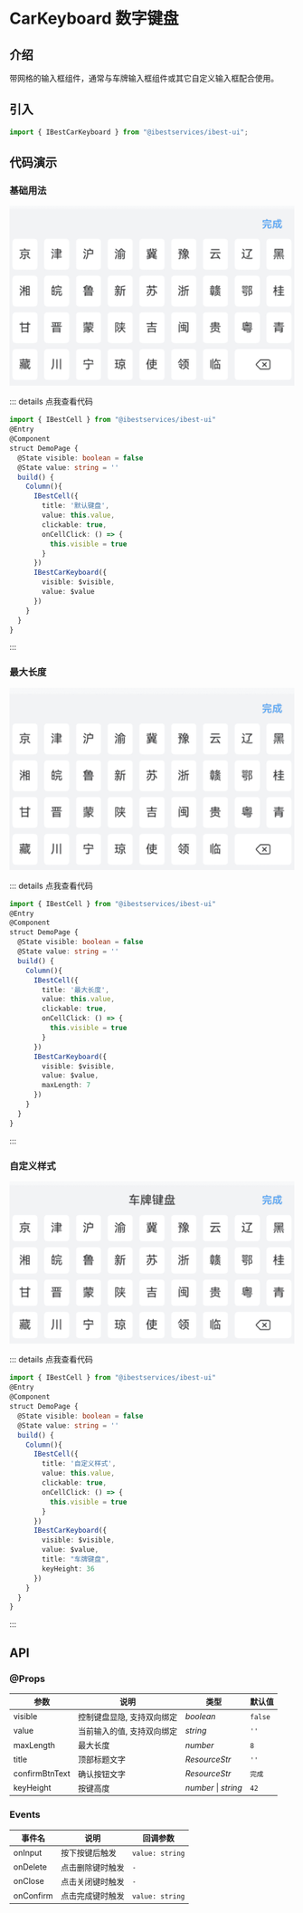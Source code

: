 # CarKeyboard 数字键盘

## 介绍

带网格的输入框组件，通常与车牌输入框组件或其它自定义输入框配合使用。
 
## 引入

```ts
import { IBestCarKeyboard } from "@ibestservices/ibest-ui";
```

## 代码演示

### 基础用法

![基础用法](./images/base.png)

::: details 点我查看代码
```ts
import { IBestCell } from "@ibestservices/ibest-ui"
@Entry
@Component
struct DemoPage {
  @State visible: boolean = false
  @State value: string = ''
  build() {
    Column(){
      IBestCell({
        title: '默认键盘',
        value: this.value,
        clickable: true,
        onCellClick: () => {
          this.visible = true
        }
      })
      IBestCarKeyboard({
        visible: $visible,
        value: $value
      })
    }
  }
}
```
:::

### 最大长度

![最大长度](./images/maxlength.png)

::: details 点我查看代码
```ts
import { IBestCell } from "@ibestservices/ibest-ui"
@Entry
@Component
struct DemoPage {
  @State visible: boolean = false
  @State value: string = ''
  build() {
    Column(){
      IBestCell({
        title: '最大长度',
        value: this.value,
        clickable: true,
        onCellClick: () => {
          this.visible = true
        }
      })
      IBestCarKeyboard({
        visible: $visible,
        value: $value,
        maxLength: 7
      })
    }
  }
}
```
:::

### 自定义样式

![自定义样式](./images/custom_style.png)

::: details 点我查看代码
```ts
import { IBestCell } from "@ibestservices/ibest-ui"
@Entry
@Component
struct DemoPage {
  @State visible: boolean = false
  @State value: string = ''
  build() {
    Column(){
      IBestCell({
        title: '自定义样式',
        value: this.value,
        clickable: true,
        onCellClick: () => {
          this.visible = true
        }
      })
      IBestCarKeyboard({
        visible: $visible,
        value: $value,
        title: "车牌键盘",
        keyHeight: 36
      })
    }
  }
}
```
:::


## API

### @Props

| 参数         | 说明                                          | 类型      | 默认值     |
| ------------ | ---------------------------------------------| --------- | ---------- |
| visible      | 控制键盘显隐, 支持双向绑定                       | _boolean_ | `false` | 
| value        | 当前输入的值, 支持双向绑定                       | _string_  | `''` |
| maxLength    | 最大长度		                                   | _number_ | `8` |
| title        | 顶部标题文字                                   | _ResourceStr_ | `''` |
| confirmBtnText | 确认按钮文字                                 | _ResourceStr_ | `完成` |
| keyHeight    | 按键高度                                       | _number_ \| _string_ | `42` |
 
### Events

| 事件名     | 说明                            | 回调参数             |
| ----------| ------------------------------ | -------------------------------- |
| onInput   | 按下按键后触发   | `value: string` |
| onDelete  | 点击删除键时触发 | `-` |
| onClose   | 点击关闭键时触发 | `-` |
| onConfirm | 点击完成键时触发 | `value: string` |